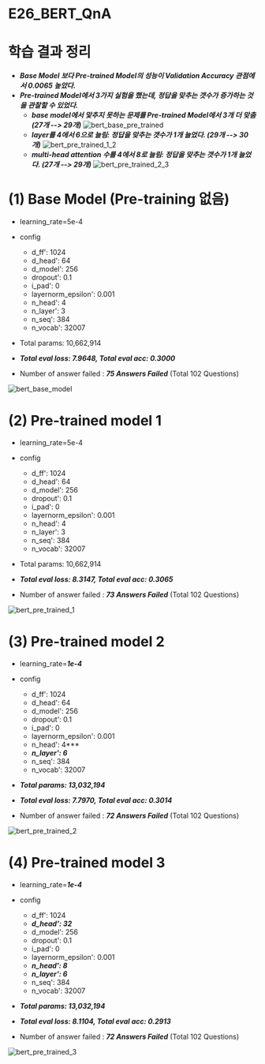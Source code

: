 # E26_BERT_QnA

# 학습 결과 정리

- ***Base Model 보다 Pre-trained Model의 성능이 Validation Accuracy 관점에서 0.0065 높았다.***
- ***Pre-trained Model에서 3가지 실험을 했는데, 정답을 맞추는 갯수가 증가하는 것을 관찰할 수 있었다.*** 
    - ***base model에서 맟추지 못하는 문제를 Pre-trained Model에서 3개 더 맞춤 (27개 --> 29개)***
        ![bert_base_pre_trained](https://user-images.githubusercontent.com/39249809/99465031-ce5fcb00-297c-11eb-93f6-3951d4358142.png)
    - ***layer를 4에서 6으로 늘림: 정답을 맞추는 갯수가 1개 늘었다. (29개 --> 30개)***
        ![bert_pre_trained_1_2](https://user-images.githubusercontent.com/39249809/99465034-cf90f800-297c-11eb-9a76-f4f9c8786d12.png)
    - ***multi-head attention 수를 4에서 8로 늘림: 정답을 맞추는 갯수가 1개 늘었다. (27개 --> 29개)***
        ![bert_pre_trained_2_3](https://user-images.githubusercontent.com/39249809/99465037-d0c22500-297c-11eb-8d4c-46a4ba384b3f.png)

# (1) Base Model (Pre-training 없음)

- learning_rate=5e-4
- config
    - d_ff': 1024
    - d_head': 64
    - d_model': 256
    - dropout': 0.1
    - i_pad': 0
    - layernorm_epsilon': 0.001
    - n_head': 4
    - n_layer': 3
    - n_seq': 384
    - n_vocab': 32007

- Total params: 10,662,914

- ***Total eval loss: 7.9648, Total eval acc: 0.3000***

- Number of answer failed : ***75 Answers Failed*** (Total 102 Questions)

![bert_base_model](https://user-images.githubusercontent.com/39249809/99465030-cd2e9e00-297c-11eb-812e-231cb6923a49.png)

# (2) Pre-trained model 1

- learning_rate=5e-4
- config
    - d_ff': 1024
    - d_head': 64
    - d_model': 256
    - dropout': 0.1
    - i_pad': 0
    - layernorm_epsilon': 0.001
    - n_head': 4
    - n_layer': 3
    - n_seq': 384
    - n_vocab': 32007

- Total params: 10,662,914

- ***Total eval loss: 8.3147, Total eval acc: 0.3065***

- Number of answer failed : ***73 Answers Failed*** (Total 102 Questions)

![bert_pre_trained_1](https://user-images.githubusercontent.com/39249809/99465032-cef86180-297c-11eb-8435-9398ddda31bb.png)


# (3) Pre-trained model 2

- learning_rate=***1e-4***
- config
    - d_ff': 1024
    - d_head': 64
    - d_model': 256
    - dropout': 0.1
    - i_pad': 0
    - layernorm_epsilon': 0.001
    - n_head': 4***
    - ***n_layer': 6***
    - n_seq': 384
    - n_vocab': 32007

- ***Total params: 13,032,194***

- ***Total eval loss: 7.7970, Total eval acc: 0.3014***

- Number of answer failed : ***72 Answers Failed*** (Total 102 Questions)

![bert_pre_trained_2](https://user-images.githubusercontent.com/39249809/99465036-d0298e80-297c-11eb-9002-804152c5993f.png)


# (4) Pre-trained model 3


- learning_rate=***1e-4***
- config
    - d_ff': 1024
    - ***d_head': 32***
    - d_model': 256
    - dropout': 0.1
    - i_pad': 0
    - layernorm_epsilon': 0.001
    - ***n_head': 8***
    - ***n_layer': 6***
    - n_seq': 384
    - n_vocab': 32007

- ***Total params: 13,032,194***

- ***Total eval loss: 8.1104, Total eval acc: 0.2913***

- Number of answer failed : ***72 Answers Failed*** (Total 102 Questions)

![bert_pre_trained_3](https://user-images.githubusercontent.com/39249809/99465039-d15abb80-297c-11eb-8614-03929bd8590c.png)